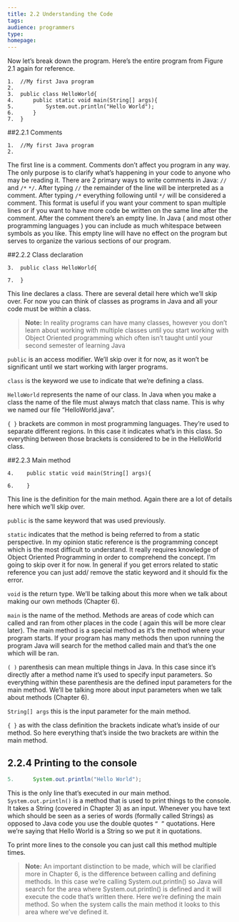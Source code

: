 ```yaml
---
title: 2.2 Understanding the Code
tags:
audience: programmers
type:
homepage:
---
```

Now let’s break down the program. Here’s the entire program from Figure 2.1 again for reference.

~~~
1.	//My first Java program  
2.	  
3.	public class HelloWorld{  
4.	    public static void main(String[] args){  
5.	        System.out.println("Hello World");  
6.	    }  
7.	}  
~~~

##2.2.1 Comments

~~~
1.	//My first Java program  
2.	  
~~~

The first line is a comment. Comments don’t affect you program in any way. The only purpose is to clarify what’s happening in your code to anyone who may be reading it.
There are 2 primary ways to write comments in Java: `//` and `/*` `*/`.
After typing `//` the remainder of the line will be interpreted as a comment.
After typing `/*` everything following until `*/` will be considered a comment. This format is useful if you want your comment to span multiple lines or if you want to have more code be written on the same line after the comment.
After the comment there’s an empty line. In Java ( and most other programming languages ) you can include as much whitespace between symbols as you like. This empty line will have no effect on the program but serves to organize the various sections of our program.

##2.2.2 Class declaration

~~~
3.  public class HelloWorld{

7.  }
~~~

This line declares a class. There are several detail here which we’ll skip over. For now you can think of classes as programs in Java and all your code must be within a class.

> **Note:**
> In reality programs can have many classes, however you don’t learn about working with multiple classes until you start working with Object Oriented programming which often isn’t taught until your second semester of learning Java

`public` is an access modifier. We’ll skip over it for now, as it won’t be significant until we start working with larger programs.

`class` is the keyword we use to indicate that we’re defining a class.

`HelloWorld` represents the name of our class. In Java when you make a class the name of the file must always match that class name. This is why we named our file “HelloWorld.java”.

`{ }` brackets are common in most programming languages. They’re used to separate different regions. In this case it indicates what’s in this class. So everything between those brackets is considered to be in the HelloWorld class.

##2.2.3 Main method

~~~
4.    public static void main(String[] args){

6.    }
~~~

This line is the definition for the main method. Again there are a lot of details here which we’ll skip over.

`public` is the same keyword that was used previously.

`static` indicates that the method is being referred to from a static perspective. In my opinion static reference is the programming concept which is the most difficult to understand. It really requires knowledge of Object Oriented Programming in order to comprehend the concept. I’m going to skip over it for now. In general if you get errors related to static reference you can just add/ remove the static keyword and it should fix the error.

`void` is the return type. We’ll be talking about this more when we talk about making our own methods (Chapter 6).

`main` is the name of the method. Methods are areas of code which can called and ran from other places in the code ( again this will be more clear later). The main method is a special method as it’s the method where your program starts. If your program has many methods then upon running the program Java will search for the method called main and that’s the one which will be ran.

`( )` parenthesis can mean multiple things in Java. In this case since it’s directly after a method name it’s used to specify input parameters. So everything within these parenthesis are the defined input parameters for the main method. We’ll be talking more about input parameters when we talk about methods (Chapter 6).

`String[] args` this is the input parameter for the main method.

`{ }` as with the class definition the brackets indicate what’s inside of our method. So here everything that’s inside the two brackets are within the main method.

## 2.2.4 Printing to the console

~~~java
5.      System.out.println("Hello World");
~~~

This is the only line that’s executed in our main method. `System.out.println()` is a method that is used to print things to the console. It takes a String (covered in Chapter 3) as an input. Whenever you have text which should be seen as a series of words (formally called Strings) as opposed to Java code you use the double quotes `“ ”` quotations. Here we’re saying that Hello World is a String so we put it in quotations.

To print more lines to the console you can just call this method multiple times.

> **Note:** An important distinction to be made, which will be clarified more in Chapter 6, is the difference between calling and defining methods. In this case we’re calling System.out.println() so Java will search for the area where System.out.println() is defined and it will execute the code that’s written there. Here we’re defining the main method. So when the system calls the main method it looks to this area where we’ve defined it.
